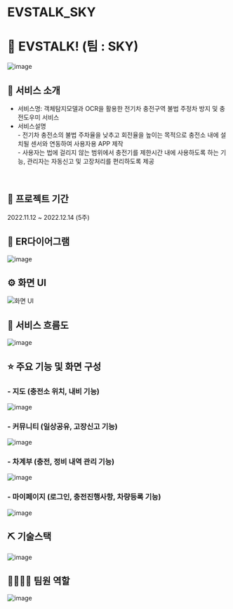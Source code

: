 # EVSTALK_SKY

# 📎 EVSTALK! (팀 : SKY)
![image](https://github.com/EunJinStar/EVSTALK_SKY/blob/main/images/그림3.png)

## 👀 서비스 소개
* 서비스명: 객체탐지모델과 OCR을 활용한 전기차 충전구역 불법 주정차 방지 및 충전도우미 서비스 
* 서비스설명 <br> - 전기차 충전소의 불법 주차율을 낮추고 회전율을 높이는 목적으로 충전소 내에 설치될 센서와 연동하여 사용자용 APP 제작 <br>
                 - 사용자는 법에 걸리지 않는 범위에서 충전기를 제한시간 내에 사용하도록 하는 기능, 관리자는 자동신고 및 고장처리를 편리하도록 제공 
<br>

## 📅 프로젝트 기간
2022.11.12 ~ 2022.12.14 (5주)
<br>

## 📌 ER다이어그램
![image](https://github.com/EunJinStar/EVSTALK_SKY/blob/main/images/그림4.png)
<br>

## ⚙ 화면 UI
![화면 UI](https://github.com/EunJinStar/EVSTALK_SKY/blob/main/images/그림1.png)
<br>

## 📌 서비스 흐름도
![image](https://github.com/EunJinStar/EVSTALK_SKY/blob/main/images/그림2.png)
<br>

## ⭐ 주요 기능 및 화면 구성
### - 지도 (충전소 위치, 내비 기능)
![image](https://github.com/EunJinStar/EVSTALK_SKY/blob/main/images/그림7.png)
### - 커뮤니티 (일상공유, 고장신고 기능)
![image](https://github.com/EunJinStar/EVSTALK_SKY/blob/main/images/그림8.png)
### - 차계부 (충전, 정비 내역 관리 기능)
![image](https://github.com/EunJinStar/EVSTALK_SKY/blob/main/images/그림9.png)
### - 마이페이지 (로그인, 충전진행사항, 차량등록 기능)
![image](https://github.com/EunJinStar/EVSTALK_SKY/blob/main/images/그림10.png)
<br>

## ⛏ 기술스택
![image](https://github.com/EunJinStar/EVSTALK_SKY/blob/main/images/그림5.png)
<br>

## 👨‍👩‍👦‍👦 팀원 역할
![image](https://github.com/EunJinStar/EVSTALK_SKY/blob/main/images/그림6.png)
